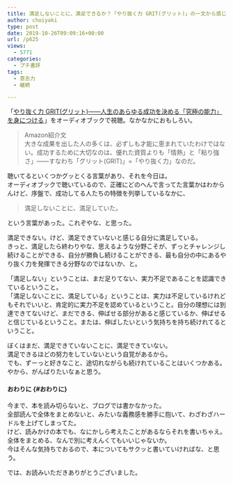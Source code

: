 ```yaml
---
title: 満足しないことに、満足できるか？「やり抜く力 GRIT(グリット)」の一文から感じたこと
author: choiyaki
type: post
date: 2019-10-26T09:09:16+00:00
url: /p625
views:
  - 5771
categories:
  - プチ書評
tags: 
  - 意志力
  - 継続

---
```

「<a target="_blank" href="https://www.amazon.co.jp/gp/product/4478064806/ref=as_li_tl?ie=UTF8&camp=247&creative=1211&creativeASIN=4478064806&linkCode=as2&tag=choiyaki81-22&linkId=01ad03fd46eb4228b815fe3c5cb47a16" rel="noopener noreferrer">やり抜く力 GRIT(グリット)――人生のあらゆる成功を決める「究極の能力」を身につける</a><img loading="lazy" src="//ir-jp.amazon-adsystem.com/e/ir?t=choiyaki81-22&l=am2&o=9&a=4478064806" width="1" height="1" border="0" alt="" style="border:none !important; margin:0px !important;" />」をオーディオブックで視聴。なかなかにおもしろい。

> Amazon紹介文  
> 大きな成果を出した人の多くは、必ずしも才能に恵まれていたわけではない。成功するために大切なのは、優れた資質よりも「情熱」と「粘り強さ」――すなわち「グリット(GRIT)」=「やり抜く力」なのだ。

聴いてるといくつかグッとくる言葉があり、それを今日は。  
オーディオブックで聴いているので、正確にどのへんで言ってた言葉かはわからんけど、序盤で、成功してる人たちの特徴を列挙しているなかに、

> 満足しないことに、満足していた。

という言葉があった。これぞやな、と思った。

満足できない。けど、満足できていないと感じる自分に満足している。  
きっと、満足したら終わりやな、思えるような分野こそが、ずっとチャレンジし続けることができる、自分が勝負し続けることができる、最も自分の中にあるやり抜く力を発揮できる分野なのではないか、と。

「満足しない」ということは、まだ足りてない、実力不足であることを認識できているということ。  
「満足しないことに、満足している」ということは、実力は不足しているけれどもそれでいいと、肯定的に実力不足を認めているということ。自分の理想には到達できてないけど、まだできる、伸ばせる部分があると感じているか、伸ばせると信じているということ。または、伸ばしたいという気持ちを持ち続けれてるということ。

ぼくはまだ、満足できていないことに、満足できていない。  
満足できるほどの努力をしていないという自覚があるから。  
でも、ずーっと好きなこと、途切れながらも続けれていることはいくつかある。  
やから、がんばりたいなぁと思う。

#### おわりに {#おわりに}

今まで、本を読み切らないと、ブログでは書かなかった。  
全部読んで全体をまとめないと、みたいな義務感を勝手に抱いて、わざわざハードルを上げてしまってた。  
けど、読みかけの本でも、なにかしら考えたことがあるならそれを書いちゃえ。全体をまとめる、なんで別に考えんくてもいいじゃないか。  
今はそんな気持ちでおるので、本についてもサクッと書いていければな、と思う。

では、お読みいただきありがとうございました。